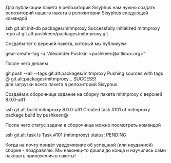 Для публикации пакета в репозиторий Sisyphus нам нужно создать репозиторий нашего пакета в репозитории Sisyphus
следующей командой
<div id="termynal" data-termynal data-ty-title="bash" data-ty-typeDelay="40" data-ty-lineDelay="700">
    <span data-ty="input" data-ty-prompt="[~] $">ssh git.alt init-db packages/mitmproxy</span>
    <span class="no-select" data-ty>Successfully initialized mitmproxy repo at git.alt:pushkeen/packages/mitmproxy.git</span>
</div>

Создаём тег с версией пакета, который мы публикуем
<div id="termynal" data-termynal data-ty-title="bash" data-ty-typeDelay="40" data-ty-lineDelay="700">
    <span data-ty="input" data-ty-prompt="[~] $">gear-create-tag -u "Alexander Pushkin &lt;pushkeen@altlinux.org&gt;"</span>
</div>

После чего делаем 
<div id="termynal" data-termynal data-ty-title="bash" data-ty-typeDelay="40" data-ty-lineDelay="700">
    <span data-ty="input" data-ty-prompt="[~] $">git push --all --tags git.alt:packages/mitmproxy</span>
    <span class="no-select" data-ty>Pushing sources with tags @ git.alt:packages/mitmproxy... SUCCESS!</span>
</div>
для загрузки всего пакета в репозиторий Sisyphus.

Создаём в сборочнице задание на сборку пакета mitmproxy с версией 8.0.0-alt1

<div id="termynal" data-termynal data-ty-title="bash" data-ty-typeDelay="40" data-ty-lineDelay="700">
    <span data-ty="input" data-ty-prompt="[~] $">ssh git.alt build mitmproxy 8.0.0-alt1</span>
    <span class="no-select" data-ty>Created task #101 of mitmproxy package build by pushkeen@</span>
</div>

После чего статус задачи в сборочнице можно посмотреть командой

<div id="termynal" data-termynal data-ty-title="bash" data-ty-typeDelay="40" data-ty-lineDelay="700">
    <span data-ty="input" data-ty-prompt="[~] $">ssh git.alt task ls</span>
    <span class="no-select" data-ty>Task #101 (mitmproxy) status: PENDING</span>
</div>

Когда на почту придёт уведомление об успешной (или неудачной) сборке - поздравляю. Мы наконец-то дошли до конца и научились сами паковать приложения в пакеты!
